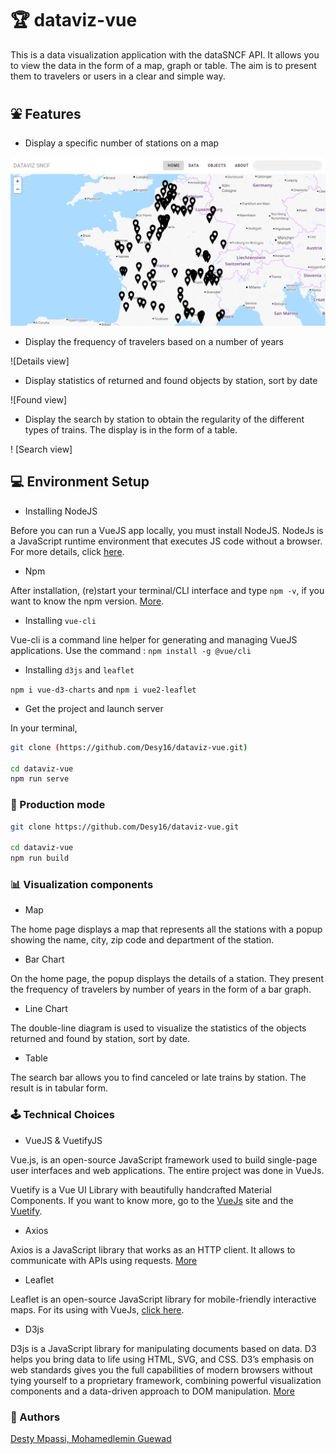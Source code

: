 # 🏆 dataviz-vue

This is a data visualization application with the dataSNCF API. It allows you to view the data in the form of a map, graph or table. The aim is to present them to travelers or users in a clear and simple way.

## ⛲ Features

- Display a specific number of stations on a map

![Home view](./imgs/stations_map.png)

- Display the frequency of travelers based on a number of years

![Details view]

- Display statistics of returned and found objects by station, sort by date

![Found view]

- Display the search by station to obtain the regularity of the different types of trains. The display is in the form of a table.

! [Search view]


## 💻 Environment Setup

- Installing NodeJS

Before you can run a VueJS app locally, you must install NodeJS. NodeJs is a JavaScript runtime environment that executes JS code without a browser. For more details, click [here](https://nodejs.org/en/).

- Npm

After installation, (re)start your terminal/CLI interface and type `npm -v`, if you want to know the npm version. [More](https://nodejs.org/en/knowledge/getting-started/npm/what-is-npm/).

- Installing `vue-cli`

Vue-cli is a command line helper for generating and managing VueJS applications.
Use the command : `npm install -g @vue/cli`

- Installing `d3js` and `leaflet`

`npm i vue-d3-charts` and `npm i vue2-leaflet`

- Get the project and launch server

In your terminal, 
```sh
git clone (https://github.com/Desy16/dataviz-vue.git)

cd dataviz-vue
npm run serve
```

### 🧰 Production mode

```sh
git clone https://github.com/Desy16/dataviz-vue.git

cd dataviz-vue
npm run build
```


### 📊 Visualization components

- Map

The home page displays a map that represents all the stations with a popup showing the name, city, zip code and department of the station.

- Bar Chart

On the home page, the popup displays the details of a station.
They present the frequency of travelers by number of years in the form of a bar graph.

- Line Chart

The double-line diagram is used to visualize the statistics of the objects returned and found by station, sort by date.

- Table 

The search bar allows you to find canceled or late trains by station. The result is in tabular form.


### 🕹️ Technical Choices

- VueJS & VuetifyJS

Vue.js, is an open-source JavaScript framework used to build single-page user interfaces and web applications. The entire project was done in VueJs.

Vuetify is a Vue UI Library with beautifully handcrafted Material Components. If you want to know more, go to the [VueJs](https://vuejs.org/v2/guide/) site and the [Vuetify](https://vuetifyjs.com/en/introduction/why-vuetify/).

- Axios 

Axios is a JavaScript library that works as an HTTP client. It allows to communicate with APIs using requests. [More](https://fr.vuejs.org/v2/cookbook/using-axios-to-consume-apis.html)

- Leaflet

Leaflet is an open-source JavaScript library for mobile-friendly interactive maps. For its using with VueJs, [click here](https://vue2-leaflet.netlify.app/). 

- D3js

D3js is a JavaScript library for manipulating documents based on data. D3 helps you bring data to life using HTML, SVG, and CSS. D3’s emphasis on web standards gives you the full capabilities of modern browsers without tying yourself to a proprietary framework, combining powerful visualization components and a data-driven approach to DOM manipulation. [More](https://d3js.org/)


### 👨 Authors

[Desty Mpassi, Mohamedlemin Guewad](https://github.com/Desy16/dataviz-vue.git)